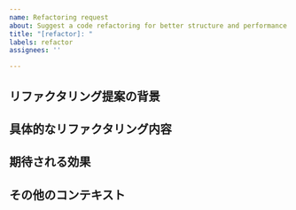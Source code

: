 ```yaml
---
name: Refactoring request
about: Suggest a code refactoring for better structure and performance
title: "[refactor]: "
labels: refactor
assignees: ''

---
```


## リファクタリング提案の背景
<!-- このリファクタリングを提案する背景を明確かつ簡潔に説明してください。具体的な問題点や、現在のコードのどの部分が改善されるべきかについて述べてください。 -->

## 具体的なリファクタリング内容
<!-- 提案するリファクタリングの内容を具体的に説明してください。可能であれば、どのファイルやコードブロックが対象か、どのような変更を行うのかについて詳細を記載してください。 -->

## 期待される効果
<!-- このリファクタリングによって期待される主な効果や改善点について説明してください。例えば、可読性の向上、パフォーマンスの改善、保守性の向上などが考えられます。 -->

## その他のコンテキスト
<!-- リファクタリング提案に関連するその他の情報があれば、ここに追加してください。例えば、既存の関連issueやPR、外部リソースのリンクなどが挙げられます。 -->
